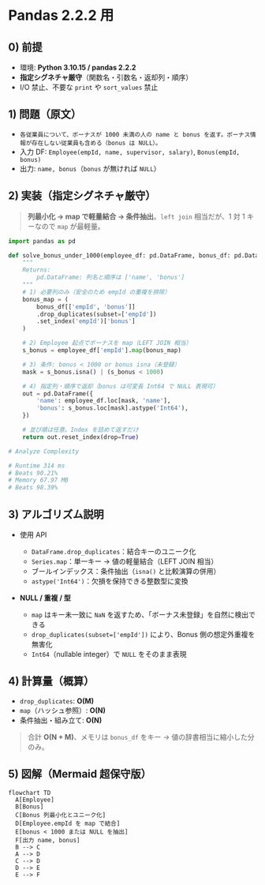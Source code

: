 # Pandas 2.2.2 用

## 0) 前提

- 環境: **Python 3.10.15 / pandas 2.2.2**
- **指定シグネチャ厳守**（関数名・引数名・返却列・順序）
- I/O 禁止、不要な `print` や `sort_values` 禁止

## 1) 問題（原文）

- `各従業員について、ボーナスが 1000 未満の人の name と bonus を返す。ボーナス情報が存在しない従業員も含める（bonus は NULL）。`
- 入力 DF: `Employee(empId, name, supervisor, salary)`, `Bonus(empId, bonus)`
- 出力: `name, bonus`（`bonus` が無ければ `NULL`）

## 2) 実装（指定シグネチャ厳守）

> **列最小化 → map で軽量結合 → 条件抽出**。`left join` 相当だが、1 対 1 キーなので `map` が最軽量。

```python
import pandas as pd

def solve_bonus_under_1000(employee_df: pd.DataFrame, bonus_df: pd.DataFrame) -> pd.DataFrame:
    """
    Returns:
        pd.DataFrame: 列名と順序は ['name', 'bonus']
    """
    # 1) 必要列のみ（安全のため empId の重複を排除）
    bonus_map = (
        bonus_df[['empId', 'bonus']]
        .drop_duplicates(subset=['empId'])
        .set_index('empId')['bonus']
    )

    # 2) Employee 起点でボーナスを map（LEFT JOIN 相当）
    s_bonus = employee_df['empId'].map(bonus_map)

    # 3) 条件: bonus < 1000 or bonus isna（未登録）
    mask = s_bonus.isna() | (s_bonus < 1000)

    # 4) 指定列・順序で返却（bonus は可変長 Int64 で NULL 表現可）
    out = pd.DataFrame({
        'name': employee_df.loc[mask, 'name'],
        'bonus': s_bonus.loc[mask].astype('Int64'),
    })

    # 並び順は任意。Index を詰めて返すだけ
    return out.reset_index(drop=True)

# Analyze Complexity

# Runtime 314 ms
# Beats 90.21%
# Memory 67.97 MB
# Beats 98.39%

```

## 3) アルゴリズム説明

- 使用 API

  - `DataFrame.drop_duplicates`：結合キーのユニーク化
  - `Series.map`：単一キー → 値の軽量結合（LEFT JOIN 相当）
  - ブールインデックス：条件抽出（`isna()` と比較演算の併用）
  - `astype('Int64')`：欠損を保持できる整数型に変換

- **NULL / 重複 / 型**

  - `map` はキー未一致に `NaN` を返すため、「ボーナス未登録」を自然に検出できる
  - `drop_duplicates(subset=['empId'])` により、Bonus 側の想定外重複を無害化
  - `Int64`（nullable integer）で `NULL` をそのまま表現

## 4) 計算量（概算）

- `drop_duplicates`: **O(M)**
- `map`（ハッシュ参照）: **O(N)**
- 条件抽出・組み立て: **O(N)**

> 合計 **O(N + M)**、メモリは `bonus_df` をキー → 値の辞書相当に縮小した分のみ。

## 5) 図解（Mermaid 超保守版）

```mermaid
flowchart TD
  A[Employee]
  B[Bonus]
  C[Bonus 列最小化とユニーク化]
  D[Employee.empId を map で結合]
  E[bonus < 1000 または NULL を抽出]
  F[出力 name, bonus]
  B --> C
  A --> D
  C --> D
  D --> E
  E --> F
```
